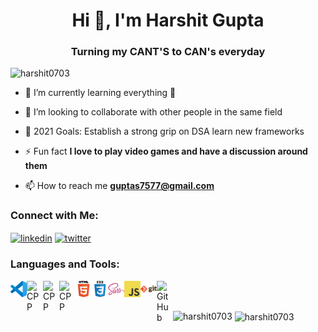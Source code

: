 <h1 align="center">Hi 👋, I'm Harshit Gupta</h1>
<h3 align="center">Turning my CANT'S to CAN's everyday </h3>

<p align="left"> <img src="https://komarev.com/ghpvc/?username=harshit0703&label=Profile%20views&color=129e00&style=plastic" alt="harshit0703" /> </p>

- 🌱 I’m currently learning everything 🤣
- 👯 I’m looking to collaborate with other people in the same field
- 🥅 2021 Goals: Establish a strong grip on DSA learn new frameworks
- ⚡ Fun fact **I love to play video games and have a discussion around them**

- 📫 How to reach me **guptas7577@gmail.com**

### Connect with Me:

<p align="left">
<a href="https://www.linkedin.com/in/harshit-gupta-b24577195/" target="blank"><img align="center" src="https://cdn.jsdelivr.net/npm/simple-icons@3.0.1/icons/linkedin.svg" alt="linkedin" height="30" width="40" /></a>
<a href="https://twitter.com/harshit0703" target="blank"><img align="center" src="https://cdn.jsdelivr.net/npm/simple-icons@3.0.1/icons/twitter.svg" alt="twitter" height="30" width="40" /></a>
</p>

###     Languages and Tools:

<img align="left" alt="Visual Studio Code" width="26px" src="https://raw.githubusercontent.com/github/explore/80688e429a7d4ef2fca1e82350fe8e3517d3494d/topics/visual-studio-code/visual-studio-code.png" />
<img align="left" alt="CPP" width="26px" src="https://img.icons8.com/color/48/000000/c-plus-plus-logo.png" />
<img align="left" alt="CPP" width="26px" src="https://img.icons8.com/color/48/000000/flutter.png" />
<img align="left" alt="CPP" width="26px" src="https://img.icons8.com/color/48/000000/python--v1.png" />
<img align="left" alt="HTML5" width="26px" src="https://raw.githubusercontent.com/github/explore/80688e429a7d4ef2fca1e82350fe8e3517d3494d/topics/html/html.png" />
<img align="left" alt="CSS3" width="26px" src="https://raw.githubusercontent.com/github/explore/80688e429a7d4ef2fca1e82350fe8e3517d3494d/topics/css/css.png" />
<img align="left" alt="Sass" width="26px" src="https://raw.githubusercontent.com/github/explore/80688e429a7d4ef2fca1e82350fe8e3517d3494d/topics/sass/sass.png" />
<img align="left" alt="JavaScript" width="26px" src="https://raw.githubusercontent.com/github/explore/80688e429a7d4ef2fca1e82350fe8e3517d3494d/topics/javascript/javascript.png" />
<img align="left" alt="Git" width="26px" src="https://raw.githubusercontent.com/github/explore/80688e429a7d4ef2fca1e82350fe8e3517d3494d/topics/git/git.png" />
<img align="left" alt="GitHub" width="26px" src="https://img.icons8.com/ios-glyphs/30/000000/github.png" />

<br />
<br />
<p><img align="left" src="https://github-readme-stats.vercel.app/api/top-langs?username=harshit0703&show_icons=true&locale=en&layout=compact" alt="harshit0703" /></p>
<p>&nbsp;<img align="center" src="https://github-readme-stats.vercel.app/api?username=harshit0703&show_icons=true&locale=en" alt="harshit0703" /></p>





